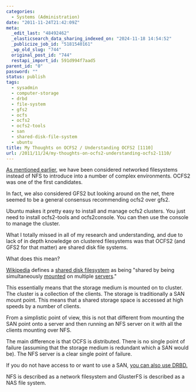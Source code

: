 ```yaml
---
categories:
  - Systems (Administration)
date: "2011-11-24T21:42:09Z"
meta:
  _edit_last: "48492462"
  _elasticsearch_data_sharing_indexed_on: "2024-11-18 14:54:52"
  _publicize_job_id: "5181540161"
  _wp_old_slug: "744"
  original_post_id: "744"
  restapi_import_id: 591d994f7aad5
parent_id: "0"
password: ""
status: publish
tags:
  - sysadmin
  - computer-storage
  - drbd
  - file-system
  - gfs2
  - ocfs
  - ocfs2
  - ocfs2-tools
  - san
  - shared-disk-file-system
  - ubuntu
title: My Thoughts on OCFS2 / Understanding OCFS2 [1110]
url: /2011/11/24/my-thoughts-on-ocfs2-understanding-ocfs2-1110/
---
```


[As mentioned earlier](/2011/11/24/glusterfs-howto/ "GlusterFS HOWTO [1108]"),
we have been considered networked filesystems instead of NFS to introduce into a
number of complex environments. OCFS2 was one of the first candidates.

In fact, we also considered GFS2 but looking around on the net, there seemed to
be a general consensus recommending ocfs2 over gfs2.

Ubuntu makes it pretty easy to install and manage ocfs2 clusters. You just need
to install ocfs2-tools and ocfs2console. You can then use the console to manage
the cluster.

What I totally missed in all of my research and understanding, and due to lack
of in depth knowledge on clustered filesystems was that OCFS2 (and GFS2 for that
matter) are shared disk file systems.

What does this mean?

<!--more-->

[Wikipedia](http://en.wikipedia.org/ "Wikipedia") defines a
[shared disk filesystem](http://en.wikipedia.org/wiki/Shared_disk_file_system "Shared Disk File System") as
being "shared by being
simultaneously [mounted](<http://en.wikipedia.org/wiki/Mount_(computing)> "Mount
(computing)") on
multiple [servers](<http://en.wikipedia.org/wiki/Server_(computing)> "Server (computing)")."

This essentially means that the storage medium is mounted on to cluster. The
cluster is a collection of the clients. The storage is traditionally a SAN mount
point. This means that a shared storage space is accessed at high speeds by a
number of clients.

From a simplistic point of view, this is not that different from mounting the
SAN point onto a server and then running an NFS server on it with all the
clients mounting over NFS.

The main difference is that OCFS is distributed. There is no single point of
failure (assuming that the storage medium is redundant which a SAN would be).
The NFS server is a clear single point of failure.

If you do not have access to or want to use a SAN,
[you can also use DRBD.](http://www.drbd.org/users-guide/ch-ocfs2.html "Using OCFS2 with DRBD")

NFS is described as a network filesystem and GlusterFS is described as a NAS
file system.
